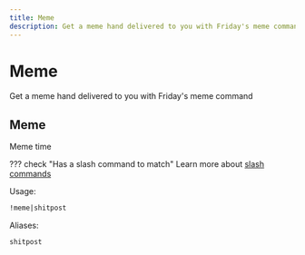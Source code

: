 ```yaml
---
title: Meme
description: Get a meme hand delivered to you with Friday's meme command
---
```

# Meme

Get a meme hand delivered to you with Friday's meme command

## Meme

Meme time

??? check "Has a slash command to match"
	Learn more about [slash commands](/#slash-commands)

Usage:

```md
!meme|shitpost 
```

Aliases:

```md
shitpost
```

